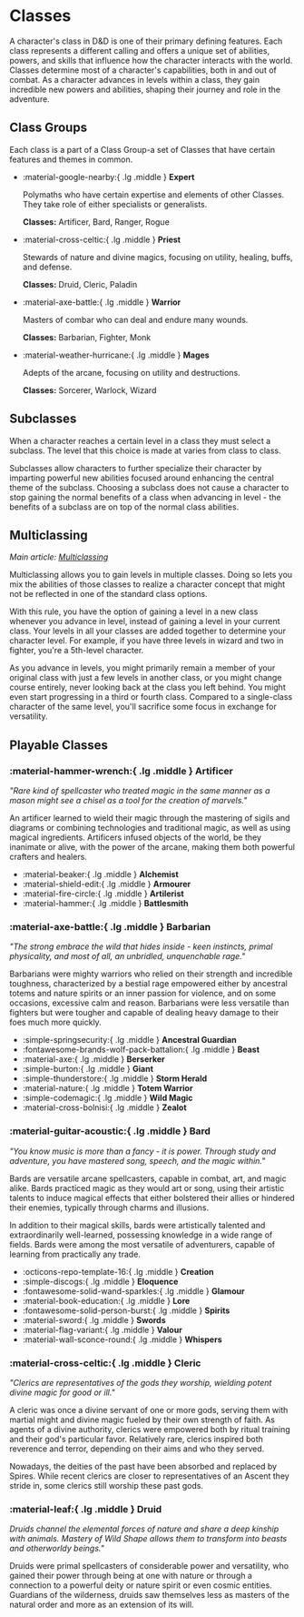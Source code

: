 # Classes

A character's class in D&D is one of their primary defining features. Each class represents a different calling and offers a unique set of abilities, powers, and skills that influence how the character interacts with the world. Classes determine most of a character's capabilities, both in and out of combat. As a character advances in levels within a class, they gain incredible new powers and abilities, shaping their journey and role in the adventure.

## Class Groups

Each class is a part of a Class Group-a set of Classes that have certain features and themes in common. 

<div class="grid cards" markdown>

- :material-google-nearby:{ .lg .middle } **Expert**

    Polymaths who have certain expertise and elements of other Classes. They take role of either specialists or generalists.

    **Classes:** Artificer, Bard, Ranger, Rogue

- :material-cross-celtic:{ .lg .middle } **Priest**
    
    Stewards of nature and divine magics, focusing on utility, healing, buffs, and defense.

    **Classes:** Druid, Cleric, Paladin

- :material-axe-battle:{ .lg .middle } **Warrior**
    
    Masters of combar who can deal and endure many wounds.

    **Classes:** Barbarian, Fighter, Monk

- :material-weather-hurricane:{ .lg .middle } **Mages**
    
    Adepts of the arcane, focusing on utility and destructions.

    **Classes:** Sorcerer, Warlock, Wizard

</div>

## Subclasses

When a character reaches a certain level in a class they must select a subclass. The level that this choice is made at varies from class to class.

Subclasses allow characters to further specialize their character by imparting powerful new abilities focused around enhancing the central theme of the subclass. Choosing a subclass does not cause a character to stop gaining the normal benefits of a class when advancing in level - the benefits of a subclass are on top of the normal class abilities.

## Multiclassing

*Main article: [Multiclassing](/CM_wiki/gameplay/multiclassing)*

Multiclassing allows you to gain levels in multiple classes. Doing so lets you mix the abilities of those classes to realize a character concept that might not be reflected in one of the standard class options.

With this rule, you have the option of gaining a level in a new class whenever you advance in level, instead of gaining a level in your current class. Your levels in all your classes are added together to determine your character level. For example, if you have three levels in wizard and two in fighter, you're a 5th-level character.

As you advance in levels, you might primarily remain a member of your original class with just a few levels in another class, or you might change course entirely, never looking back at the class you left behind. You might even start progressing in a third or fourth class. Compared to a single-class character of the same level, you'll sacrifice some focus in exchange for versatility.

## Playable Classes

### :material-hammer-wrench:{ .lg .middle } Artificer

*"Rare kind of spellcaster who treated magic in the same manner as a mason might see a chisel as a tool for the creation of marvels."*

An artificer learned to wield their magic through the mastering of sigils and diagrams or combining technologies and traditional magic, as well as using magical ingredients. Artificers infused objects of the world, be they inanimate or alive, with the power of the arcane, making them both powerful crafters and healers. 

<div class="grid" markdown>

- :material-beaker:{ .lg .middle } **Alchemist**
- :material-shield-edit:{ .lg .middle } **Armourer**
- :material-fire-circle:{ .lg .middle } **Artilerist**
- :material-hammer:{ .lg .middle } **Battlesmith**   

</div>

### :material-axe-battle:{ .lg .middle } Barbarian

*"The strong embrace the wild that hides inside - keen instincts, primal physicality, and most of all, an unbridled, unquenchable rage."*

Barbarians were mighty warriors who relied on their strength and incredible toughness, characterized by a bestial rage empowered either by ancestral totems and nature spirits or an inner passion for violence, and on some occasions, excessive calm and reason. Barbarians were less versatile than fighters but were tougher and capable of dealing heavy damage to their foes much more quickly.

<div class="grid" markdown>

- :simple-springsecurity:{ .lg .middle } **Ancestral Guardian**
- :fontawesome-brands-wolf-pack-battalion:{ .lg .middle } **Beast**
- :material-axe:{ .lg .middle } **Berserker**  
- :simple-burton:{ .lg .middle } **Giant**
- :simple-thunderstore:{ .lg .middle } **Storm Herald**
- :material-nature:{ .lg .middle } **Totem Warrior**
- :simple-codemagic:{ .lg .middle } **Wild Magic**  
- :material-cross-bolnisi:{ .lg .middle } **Zealot** 

</div>

### :material-guitar-acoustic:{ .lg .middle } Bard

*"You know music is more than a fancy - it is power. Through study and adventure, you have mastered song, speech, and the magic within."*

Bards are versatile arcane spellcasters, capable in combat, art, and magic alike. Bards practiced magic as they would art or song, using their artistic talents to induce magical effects that either bolstered their allies or hindered their enemies, typically through charms and illusions. 

In addition to their magical skills, bards were artistically talented and extraordinarily well-learned, possessing knowledge in a wide range of fields. Bards were among the most versatile of adventurers, capable of learning from practically any trade.

<div class="grid" markdown>

- :octicons-repo-template-16:{ .lg .middle } **Creation**
- :simple-discogs:{ .lg .middle } **Eloquence**
- :fontawesome-solid-wand-sparkles:{ .lg .middle } **Glamour**  
- :material-book-education:{ .lg .middle } **Lore**
- :fontawesome-solid-person-burst:{ .lg .middle } **Spirits**
- :material-sword:{ .lg .middle } **Swords**
- :material-flag-variant:{ .lg .middle } **Valour**  
- :material-wall-sconce-round:{ .lg .middle } **Whispers** 

</div>

### :material-cross-celtic:{ .lg .middle } Cleric

*"Clerics are representatives of the gods they worship, wielding potent divine magic for good or ill."*

A cleric was once a divine servant of one or more gods, serving them with martial might and divine magic fueled by their own strength of faith. As agents of a divine authority, clerics were empowered both by ritual training and their god's particular favor. Relatively rare, clerics inspired both reverence and terror, depending on their aims and who they served. 

Nowadays, the deities of the past have been absorbed and replaced by Spires. While recent clerics are closer to representatives of an Ascent they stride in, some clerics still worship these past gods.

### :material-leaf:{ .lg .middle } Druid

*Druids channel the elemental forces of nature and share a deep kinship with animals. Mastery of Wild Shape allows them to transform into beasts and otherworldy beings."*

Druids were primal spellcasters of considerable power and versatility, who gained their power through being at one with nature or through a connection to a powerful deity or nature spirit or even cosmic entities. Guardians of the wilderness, druids saw themselves less as masters of the natural order and more as an extension of its will.


